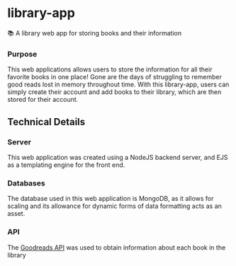 # library-app
📚 A library web app for storing books and their information

### Purpose
This web applications allows users to store the information for all their favorite books in one place! Gone are the days
of struggling to remember good reads lost in memory throughout time. With this library-app, users can simply create their
account and add books to their library, which are then stored for their account.

## Technical Details

### Server
This web application was created using a NodeJS backend server, and EJS as a templating engine for the front end.

### Databases
The database used in this web application is MongoDB, as it allows for scaling and its allowance for dynamic forms of data formatting acts as an asset.

### API
The [Goodreads API](https://www.goodreads.com/api) was used to obtain information about each book in the library
